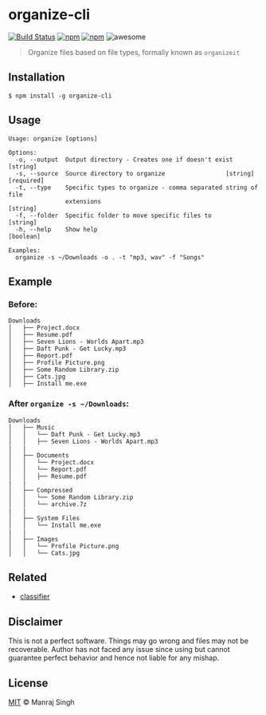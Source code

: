 # organize-cli
[![Build Status](https://travis-ci.org/ManrajGrover/organize-cli.svg?branch=master)](https://travis-ci.org/ManrajGrover/organize-cli) [![npm](https://img.shields.io/npm/v/organize-cli.svg?maxAge=2592000?style=flat-square)](https://www.npmjs.com/package/organize-cli) [![npm](https://img.shields.io/npm/dt/organize-cli.svg?maxAge=2592000?style=flat-square)](https://www.npmjs.com/package/organize-cli) ![awesome](https://img.shields.io/badge/awesome-yes-green.svg)

> Organize files based on file types, formally known as `organizeit`

## Installation

```
$ npm install -g organize-cli
```

## Usage

```
Usage: organize [options]

Options:
  -o, --output  Output directory - Creates one if doesn't exist         [string]
  -s, --source  Source directory to organize                 [string] [required]
  -t, --type    Specific types to organize - comma separated string of file
                extensions                                              [string]
  -f, --folder  Specific folder to move specific files to               [string]
  -h, --help    Show help                                              [boolean]

Examples:
  organize -s ~/Downloads -o . -t "mp3, wav" -f "Songs"
```

## Example

### Before:

```
Downloads
│   ├── Project.docx
│   ├── Resume.pdf
│   ├── Seven Lions - Worlds Apart.mp3
│   ├── Daft Punk - Get Lucky.mp3
│   ├── Report.pdf
│   ├── Profile Picture.png
│   ├── Some Random Library.zip
│   ├── Cats.jpg
│   ├── Install me.exe
```

### After `organize -s ~/Downloads`:

```
Downloads
│   ├── Music
│   │   └── Daft Punk - Get Lucky.mp3
│   │   ├── Seven Lions - Worlds Apart.mp3
|	|
│   ├── Documents
│   │   └── Project.docx
│   │   └── Report.pdf
│   │   ├── Resume.pdf
|	|
│   ├── Compressed
│   │   └── Some Random Library.zip
│   │   └── archive.7z
|	|
│   ├── System Files
│   │   └── Install me.exe
|	|
│   ├── Images
│   │   └── Profile Picture.png
│   │   └── Cats.jpg
```

## Related

* [classifier](https://github.com/bhrigu123/classifier)

## Disclaimer
This is not a perfect software. Things may go wrong and files may not be recoverable. Author has not faced any issue since using but cannot guarantee perfect behavior and hence not liable for any mishap.

## License
[MIT](https://github.com/ManrajGrover/organize-cli/blob/master/License.md) © Manraj Singh
